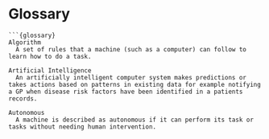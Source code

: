 # Glossary

```
```{glossary}
Algorithm
  A set of rules that a machine (such as a computer) can follow to learn how to do a task.

Artificial Intelligence
  An artificially intelligent computer system makes predictions or takes actions based on patterns in existing data for example notifying a GP when disease risk factors have been identified in a patients records.

Autonomous
  A machine is described as autonomous if it can perform its task or tasks without needing human intervention.
```

```

```
